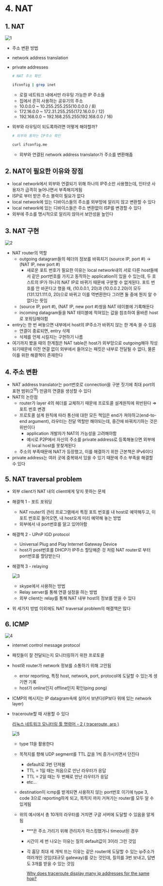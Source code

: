 # 4. NAT

## 1. NAT

![1](https://user-images.githubusercontent.com/48282185/180916816-5f8ff408-4502-4bd0-b5b2-b339f59403f9.png)

- 주소 변환 방법
- network address translation
- private addresses

  ```bash
  # NAT 주소 확인

  ifconfig | grep inet
  ```

  - 로컬 네트워크 내에서만 라우팅 가능한 IP 주소들
  - 집에서 흔히 사용하는 공유기의 주소
  - 10.0.0.0 ~ 10.255.255.255(10.0.0.0 / 8)
  - 172.16.0.0 ~ 172.31.255.255(172.16.0.0 / 12)
  - 192.168.0.0 ~ 192.168.255.255(192.168.0.0 / 16)

- 외부와 라우팅이 되도록하려면 어떻게 해야할까?

  ```bash
  # 외부와 통하는 IP주소 확인

  curl ifconfig.me
  ```

  - 외부와 연결된 network address translator가 주소를 변환해줌

## 2. NAT이 필요한 이유와 장점

- local network에서 외부와 연결되기 위해 하나의 IP주소만 사용했는데, 인터넷 사용자가 급격히 늘어나면서 부족해지게됨
- ISP로 부터 받은 주소 블럭이 필요가 없다
- local network에 있는 디바이스들의 주소를 외부망에 알리지 않고 변환할 수 있다
- local network에 있는 디바이스들은 주소 변환없이 ISP를 변경할 수 있다
- 외부에 주소를 명시적으로 알리지 않아서 보안성을 높인다

## 3. NAT 구현

![2](https://user-images.githubusercontent.com/48282185/180916810-88e45296-bb06-4af6-9396-77e48e598085.png)

- NAT router의 역할
  - outgoing datagram들의 헤더의 정보를 바꿔치기 (source IP, port #) → (NAT IP, new port #)
    - 새로운 포트 번호가 필요한 이유는 local network내의 서로 다른 host들에서 같은 port번호를 가지고 동작하는 application이 있을 수 있는데, 두 호스트의 IP가 하나의 NAT IP로 바뀌기 때문에 구분할 수 없게된다. 포트 번호를 안 바꾼다고 했을 때, (10.0.0.1, 20)과 (10.0.0.2.20)이 모두 (131.121.111.0, 20)으로 바뀌고 이를 역변환한다 그러면 둘 중에 뭔지 알 수없다는 뜻임
  - (source IP, port #), (NAT IP, new port #)쌍을 NAT 테이블에 기록해둔다
  - incoming datagram들을 NAT 테이블에 적혀있는 값을 참조하여 올바른 host로 포워딩해야함
- entry는 한 번 써놓으면 내부에서 host의 IP주소가 바뀌지 않는 한 계속 쓸 수 있음
  - 연결이 종료되면, entry 삭제
  - 삭제를 언제 시킬지는 구현하기 나름
- 여기까지 봤을 때의 한계점은 NAT table은 host가 외부망으로 outgoing해야 작성되기때문에 이전 연결 없이 외부에서 들어오는 패킷은 내부로 전달될 수 없다, 물론 이를 위한 해결책이 존재한다

## 4. 주소 변환

- NAT address translator는 port번호로 connection을 구분 짓기에 최대 port의 표현 범위($2^{16}$) 만큼의 연결을 생성할 수 있다
- NAT의 논란점
  - router가 layer 4의 헤더를 교체하기 때문에 프로토콜 설계원칙에 위반된다 ⇒ 포트 번호 변경
  - 프로토콜 설계 원칙에 따라 통신에 대한 모든 책임은 end가 져야하고(end-to-end argument), 라우터는 전달 역할만 해야되는데, 중간에 바꿔치기하는 것은 위반이다
    - application 개발자가 NAT의 가능성을 고려해야함
    - 예시로 P2P에서 자신의 주소를 private address로 등록해놓으면 외부에서 local host를 못찾게된다
  - 주소의 부족때문에 NAT가 등장했고, 이를 해결하기 위한 근본책은 IPv6이다
- private address는 여러 곳에 중복돼서 있을 수 있기 때문에 주소 부족을 해결할 수 있다

## 5. NAT traversal problem

- 외부 client가 NAT 내의 client에게 닿지 못하는 문제
- 해결책 1 - 포트 포워딩
  - NAT router의 관리 프로그램에서 특정 포트 번호를 내 host로 예약해두고, 이 포트 번호로 들어오면, 내 host오게 미리 예약해 놓는 방법
  - 외부에서 내 port번호를 알고 있어야함
- 해결책 2 - UPnP IGD protocol
  - Universal Plug and Play Internet Gateway Device
  - host가 post번호를 DHCP가 IP주소 할당해준 것 처럼 NAT router로 부터 port번호를 할당받는다
- 해결책 3 - relaying

  ![3](https://user-images.githubusercontent.com/48282185/180916804-a8282706-fc67-45f4-ae78-4a3de067fc44.png)

  - skype에서 사용하는 방법
  - Relay server를 통해 연결 설정을 하는 방법
  - 외부 client는 relay를 통해 NAT 내부 host의 정보를 얻을 수 있다

- 위 세가지 방법 이외에도 NAT traversal problem의 해결책은 많다

## 6. ICMP

![4](https://user-images.githubusercontent.com/48282185/180916797-95e81bb5-009a-4f2d-a215-da1ae2177e4d.png)

- internet control message protocol
- 패킷들이 잘 전달되는지 모니터링하기 위한 프로토콜
- host와 router가 network 정보를 소통하기 위해 고안됨
  - error reporting, 특정 host, network, port, protocol에 도달할 수 있는게 생기면 기록
  - host가 online인지 offline인지 확인(ping pong)
- ICMP의 메시지는 IP datagram속에 실어서 보낸다(IP보다 위에 있는 network layer)
- traceroute할 때 사용할 수 있다

  [리눅스 네트워크 모니터링 툴 명령어 - 2 ( traceroute, arp )](https://wlsvud84.tistory.com/31)

  ![5](https://user-images.githubusercontent.com/48282185/180916790-14bf869b-f262-4cc7-ac19-8ec13725242f.png)

  - type 11을 활용한다
  - 목적지를 향해 UDP segment를 TTL 값을 1씩 증가시키면서 던진다
    - default로 3번 던져봄
    - TTL = 1일 때는 처음으로 만난 라우터가 응답
    - TTL = 2일 때는 두 번째로 만난 라우터가 응답
    - etc…
  - destination이 icmp를 받게되면 사용하지 않는 port번호 이기에 type 3, code 3으로 reporting하게 되고, 목적지 까지 거쳐가는 router를 모두 알 수 있게됨
  - 위의 예시에서 총 10개의 라우터를 거치면 구글 서버에 도달할 수 있음을 알게됨

    - \*\*\*은 주소 가리기 위해 관리자가 마스킹했거나 timeout된 경우
    - 시간이 세 번 나오는 이유는 질의 default값이 3이라 그런 것임
    - 각 홉당 최대 세 개씩 뜨는 이유는 같은 router에 도달할 수 있는 ip주소가 여러개인 것임(대규모 gateway)를 갖는 것인데, 질의를 3번 보내고, 답변도 3개를 받을 수 있는 것임

      [Why does traceroute display many ip addresses for the same hop?](https://unix.stackexchange.com/questions/421637/why-does-traceroute-display-many-ip-addresses-for-the-same-hop)
